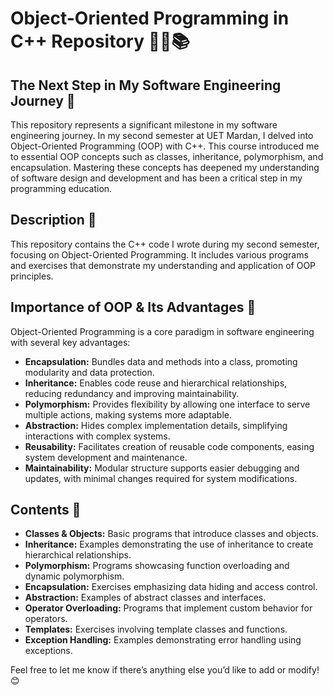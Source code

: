 # Object-Oriented Programming in C++ Repository 👨‍💻📚

## The Next Step in My Software Engineering Journey 🚀

This repository represents a significant milestone in my software engineering journey. In my second semester at UET Mardan, I delved into Object-Oriented Programming (OOP) with C++. This course introduced me to essential OOP concepts such as classes, inheritance, polymorphism, and encapsulation. Mastering these concepts has deepened my understanding of software design and development and has been a critical step in my programming education.

## Description 📜

This repository contains the C++ code I wrote during my second semester, focusing on Object-Oriented Programming. It includes various programs and exercises that demonstrate my understanding and application of OOP principles.

## Importance of OOP & Its Advantages 🌟

Object-Oriented Programming is a core paradigm in software engineering with several key advantages:

- **Encapsulation:** Bundles data and methods into a class, promoting modularity and data protection.
- **Inheritance:** Enables code reuse and hierarchical relationships, reducing redundancy and improving maintainability.
- **Polymorphism:** Provides flexibility by allowing one interface to serve multiple actions, making systems more adaptable.
- **Abstraction:** Hides complex implementation details, simplifying interactions with complex systems.
- **Reusability:** Facilitates creation of reusable code components, easing system development and maintenance.
- **Maintainability:** Modular structure supports easier debugging and updates, with minimal changes required for system modifications.

## Contents 📂

- **Classes & Objects:** Basic programs that introduce classes and objects.
- **Inheritance:** Examples demonstrating the use of inheritance to create hierarchical relationships.
- **Polymorphism:** Programs showcasing function overloading and dynamic polymorphism.
- **Encapsulation:** Exercises emphasizing data hiding and access control.
- **Abstraction:** Examples of abstract classes and interfaces.
- **Operator Overloading:** Programs that implement custom behavior for operators.
- **Templates:** Exercises involving template classes and functions.
- **Exception Handling:** Examples demonstrating error handling using exceptions.

Feel free to let me know if there’s anything else you’d like to add or modify! 😊
